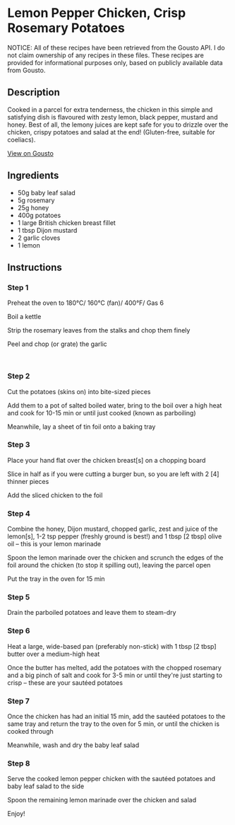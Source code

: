 # Lemon Pepper Chicken, Crisp Rosemary Potatoes

NOTICE: All of these recipes have been retrieved from the Gousto API. I do not claim ownership of any recipes in these files. These recipes are provided for informational purposes only, based on publicly available data from Gousto.

## Description

Cooked in a parcel for extra tenderness, the chicken in this simple and satisfying dish is flavoured with zesty lemon, black pepper, mustard and honey. Best of all, the lemony juices are kept safe for you to drizzle over the chicken, crispy potatoes and salad at the end! (Gluten-free, suitable for coeliacs).

[View on Gousto](https://www.gousto.co.uk/recipes/cookbook/lemon-pepper-chicken-crisp-rosemary-potatoes)

## Ingredients

- 50g baby leaf salad
- 5g rosemary
- 25g honey
- 400g potatoes
- 1 large British chicken breast fillet
- 1 tbsp Dijon mustard
- 2 garlic cloves
- 1 lemon 

## Instructions


### Step 1

Preheat the oven to 180&deg;C/ 160&deg;C (fan)/ 400&deg;F/ Gas 6


Boil a kettle&nbsp;


Strip the rosemary leaves from the stalks and chop them finely


Peel and chop (or grate) the garlic


&nbsp;


### Step 2

Cut the potatoes (skins on) into bite-sized pieces


Add them to a pot of salted boiled water, bring to the boil&nbsp;over a high heat and cook for 10-15 min or until just cooked (known as parboiling)&nbsp;


Meanwhile, lay a sheet of tin&nbsp;foil onto a baking tray&nbsp;


### Step 3

Place your hand flat over the chicken breast<span class="text-danger">[s]</span> on a chopping board


Slice in half as if you were cutting a burger bun, so you are left with 2 <span class="text-danger">[4]</span> thinner pieces


Add the sliced chicken to the foil&nbsp;


### Step 4

Combine the honey, Dijon mustard, chopped&nbsp;garlic, zest and juice of the lemon<span class="text-danger">[s]</span>, 1-2 tsp pepper (freshly ground is best!) and 1 tbsp <span class="text-danger">[2 tbsp]</span> olive oil &ndash;&nbsp;this is your lemon marinade&nbsp;


Spoon the lemon marinade over the chicken and scrunch the edges of the foil around the chicken (to stop it spilling out), leaving the parcel open


Put the tray in the oven for 15 min


### Step 5

Drain the parboiled potatoes and leave them to steam-dry&nbsp;


### Step 6

Heat a large, wide-based pan (preferably non-stick) with 1 tbsp<span class="text-danger"> [2 tbsp]</span> butter over a medium-high heat


Once the butter has melted, add the potatoes with the chopped&nbsp;rosemary and a big pinch of salt and cook for 3-5 min or until they're just starting to crisp &ndash; these are your&nbsp;saut&eacute;ed potatoes


### Step 7

Once the chicken has had an initial 15 min, add the saut&eacute;ed&nbsp;potatoes to the same tray and return the tray to the oven for 5 min, or until the chicken is cooked through


Meanwhile, wash and dry the baby&nbsp;leaf salad

### Step 8

Serve the cooked lemon pepper&nbsp;chicken with the saut&eacute;ed potatoes and baby leaf&nbsp;salad to the side


Spoon the remaining lemon marinade&nbsp;over the chicken&nbsp;and salad


Enjoy!&nbsp;

